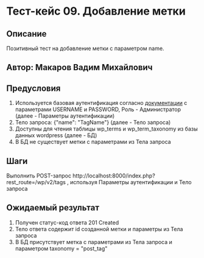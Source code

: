 # Тест-кейс 09. Добавление метки

## Описание
Позитивный тест на добавление метки с параметром name.

## Автор: Макаров Вадим Михайлович

## Предусловия
1) Используется базовая аутентификация согласно 
[документации](https://developer.wordpress.org/rest-api/using-the-rest-api/authentication/#basic-authentication-with-application-passwords)
с параметрами USERNAME и PASSWORD, Роль - Администратор (далее - Параметры аутентификации)
2) Тело запроса: {"name": "TagName"} (далее - Тело запроса)
3) Доступны для чтения таблицы wp_terms и wp_term_taxonomy из базы данных wordpress (далее - БД)
4) В БД не существует метки с параметрами из Тела запроса


## Шаги
Выполнить POST-запрос http://localhost:8000/index.php?rest_route=/wp/v2/tags , используя Параметры аутентификации и Тело запроса


## Ожидаемый результат
1) Получен статус-код ответа 201 Created
2) Тело ответа содержит id созданной метки и параметры из Тела запроса
3) В БД присутствует метка с параметрами из Тела запроса и параметром taxonomy = "post_tag"